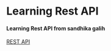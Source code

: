# Learning Rest API
#### Learning Rest API from sandhika galih
[REST API](https://youtube.com/playlist?list=PLFIM0718LjIW7AsIbnhFg15t9yx4H-sQ0&si=3FBOHu9nITnUbr0t)
